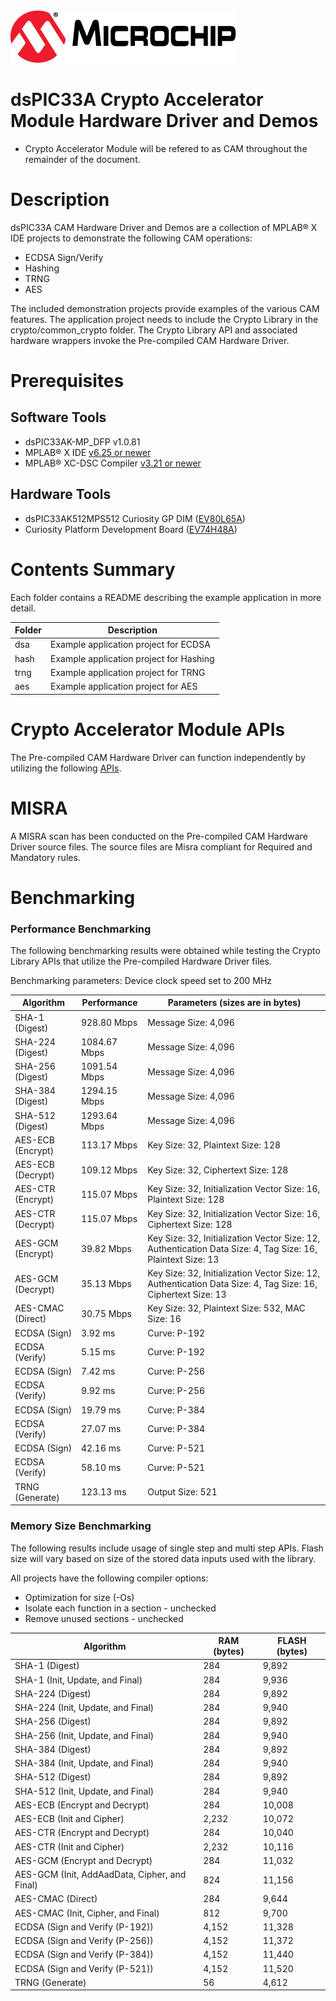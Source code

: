 <picture>
    <source media="(prefers-color-scheme: dark)" srcset="images/microchip_logo_white_red.png">
	<source media="(prefers-color-scheme: light)" srcset="images/microchip_logo_black_red.png">
    <img alt="Microchip Logo." src="images/microchip_logo_black_red.png">
</picture>

# dsPIC33A Crypto Accelerator Module Hardware Driver and Demos
- Crypto Accelerator Module will be refered to as CAM throughout the remainder of the document. 
    
# Description
dsPIC33A CAM Hardware Driver and Demos are a collection of MPLAB® X IDE projects to demonstrate the following CAM operations:
- ECDSA Sign/Verify
- Hashing
- TRNG
- AES

The included demonstration projects provide examples of the various CAM features. The application project needs to include the Crypto Library in the crypto/common_crypto folder. The Crypto Library API and associated hardware wrappers invoke the Pre-compiled CAM Hardware Driver. 

# Prerequisites

## Software Tools
- dsPIC33AK-MP_DFP v1.0.81
- MPLAB® X IDE [v6.25 or newer](https://www.microchip.com/mplab-x-ide)
- MPLAB® XC-DSC Compiler [v3.21 or newer](https://www.microchip.com/xcdsc)

## Hardware Tools
- dsPIC33AK512MPS512 Curiosity GP DIM ([EV80L65A](https://www.microchip.com/en-us/development-tool/EV80L65A))
- Curiosity Platform Development Board ([EV74H48A](https://www.microchip.com/EV74H48A))

# Contents Summary
Each folder contains a README describing the example application in more detail.

| Folder     | Description                              |
| ---        | ---                                      |
| dsa        | Example application project for ECDSA    |
| hash       | Example application project for Hashing  |
| trng       | Example application project for TRNG     |
| aes        | Example application project for AES      |

# Crypto Accelerator Module APIs

The Pre-compiled CAM Hardware Driver can function independently by utilizing the following [APIs](https://onlinedocs.microchip.com/v2/keyword-lookup?keyword=CAM&redirect=true).

# MISRA

A MISRA scan has been conducted on the Pre-compiled CAM Hardware Driver source files. The source files are Misra compliant for Required and Mandatory rules.

# Benchmarking

### Performance Benchmarking
The following benchmarking results were obtained while testing the Crypto Library APIs that utilize the Pre-compiled Hardware Driver files.

Benchmarking parameters: Device clock speed set to 200 MHz

|Algorithm|Performance|Parameters (sizes are in bytes)|
|----|----|----|
|SHA-1 (Digest)|928.80 Mbps|Message Size: 4,096|
|SHA-224 (Digest)|1084.67 Mbps|Message Size: 4,096|
|SHA-256 (Digest)|1091.54 Mbps|Message Size: 4,096|
|SHA-384 (Digest)|1294.15 Mbps|Message Size: 4,096|
|SHA-512 (Digest)|1293.64 Mbps|Message Size: 4,096|
|AES-ECB (Encrypt)|113.17 Mbps|Key Size: 32, Plaintext Size: 128|
|AES-ECB (Decrypt)|109.12 Mbps|Key Size: 32, Ciphertext Size: 128|
|AES-CTR (Encrypt)|115.07 Mbps|Key Size: 32, Initialization Vector Size: 16, Plaintext Size: 128|
|AES-CTR (Decrypt)|115.07 Mbps|Key Size: 32, Initialization Vector Size: 16, Ciphertext Size: 128|
|AES-GCM (Encrypt)|39.82 Mbps|Key Size: 32, Initialization Vector Size: 12, Authentication Data Size: 4, Tag Size: 16, Plaintext Size: 13|
|AES-GCM (Decrypt)|35.13 Mbps|Key Size: 32, Initialization Vector Size: 12, Authentication Data Size: 4, Tag Size: 16, Ciphertext Size: 13|
|AES-CMAC (Direct)|30.75 Mbps|Key Size: 32, Plaintext Size: 532, MAC Size: 16|
|ECDSA (Sign)|3.92 ms|Curve: P-192|
|ECDSA (Verify)|5.15 ms|Curve: P-192|
|ECDSA (Sign)|7.42 ms|Curve: P-256|
|ECDSA (Verify)|9.92 ms|Curve: P-256|
|ECDSA (Sign)|19.79 ms|Curve: P-384|
|ECDSA (Verify)|27.07 ms|Curve: P-384|
|ECDSA (Sign)|42.16 ms|Curve: P-521|
|ECDSA (Verify)|58.10 ms|Curve: P-521|
|TRNG (Generate)|123.13 ms|Output Size: 521|

### Memory Size Benchmarking
The following results include usage of single step and multi step APIs. Flash size will vary based on size of the stored data inputs used with the library. 

All projects have the following compiler options:
- Optimization for size (-Os)
- Isolate each function in a section - unchecked
- Remove unused sections - unchecked

|Algorithm|RAM (bytes)|FLASH (bytes)|
|----|----|----|
|SHA-1 (Digest)|284|9,892|
|SHA-1 (Init, Update, and Final)|284|9,936|
|SHA-224 (Digest)|284|9,892|
|SHA-224 (Init, Update, and Final)|284|9,940|
|SHA-256 (Digest)|284|9,892|
|SHA-256 (Init, Update, and Final)|284|9,940|
|SHA-384 (Digest)|284|9,892|
|SHA-384 (Init, Update, and Final)|284|9,940|
|SHA-512 (Digest)|284|9,892|
|SHA-512 (Init, Update, and Final)|284|9,940|
|AES-ECB (Encrypt and Decrypt)|284|10,008|
|AES-ECB (Init and Cipher)|2,232|10,072|
|AES-CTR (Encrypt and Decrypt)|284|10,040|
|AES-CTR (Init and Cipher)|2,232|10,116|
|AES-GCM (Encrypt and Decrypt)|284|11,032|
|AES-GCM (Init, AddAadData, Cipher, and Final)|824|11,156|
|AES-CMAC (Direct)|284|9,644|
|AES-CMAC (Init, Cipher, and Final)|812|9,700|
|ECDSA (Sign and Verify (P-192))|4,152|11,328|
|ECDSA (Sign and Verify (P-256))|4,152|11,372|
|ECDSA (Sign and Verify (P-384))|4,152|11,440|
|ECDSA (Sign and Verify (P-521))|4,152|11,520|
|TRNG (Generate)|56|4,612|